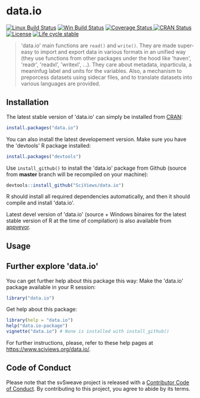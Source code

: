 
# data.io

<!-- badges: start -->
[![Linux Build Status](https://travis-ci.org/SciViews/data.io.svg )](https://travis-ci.org/SciViews/data.io)
[![Win Build Status](https://ci.appveyor.com/api/projects/status/github/SciViews/data.io?branch=master&svg=true)](http://ci.appveyor.com/project/phgrosjean/data.io)
[![Coverage Status](https://img.shields.io/codecov/c/github/SciViews/data.io/master.svg)
](https://codecov.io/github/SciViews/data.io?branch=master)
[![CRAN Status](http://www.r-pkg.org/badges/version/data.io)](http://cran.r-project.org/package=data.io)
[![License](https://img.shields.io/badge/license-GPL-blue.svg)](http://www.gnu.org/licenses/gpl-2.0.html)
[![Life
cycle stable](https://img.shields.io/badge/lifecycle-stable-brightgreen.svg)](https://www.tidyverse.org/lifecycle/#stable)
<!-- badges: end -->

> 'data.io' main functions are `read()` and `write()`. They are made super-easy to import and export data in various formats in an unified way (they use functions from other packages under the hood like 'haven', 'readr', 'readxl', 'writexl', ...). They care about metadata, inparticula, a meaninfug label and units for the variables. Also, a mechanism to preporcess datasets using sidecar files, and to translate datasets into various languages are provided.

## Installation

The latest stable version of 'data.io' can simply be installed from [CRAN](http://cran.r-project.org):

```r
install.packages("data.io")
```

You can also install the latest developement version. Make sure you have the 'devtools' R package installed:

```r
install.packages("devtools")
```

Use `install_github()` to install the 'data.io' package from Github (source from **master** branch will be recompiled on your machine):

```r
devtools::install_github("SciViews/data.io")
```

R should install all required dependencies automatically, and then it should compile and install 'data.io'.

Latest devel version of 'data.io' (source + Windows binaires for the latest stable version of R at the time of compilation) is also available from [appveyor](https://ci.appveyor.com/project/phgrosjean/data.io/build/artifacts).

## Usage

## Further explore 'data.io'

You can get further help about this package this way: Make the 'data.io' package available in your R session:

```r
library("data.io")
```

Get help about this package:

```r
library(help = "data.io")
help("data.io-package")
vignette("data.io") # None is installed with install_github()
```

For further instructions, please, refer to these help pages at https://www.sciviews.org/data.io/.

## Code of Conduct

Please note that the svSweave project is released with a [Contributor Code of Conduct](https://contributor-covenant.org/version/2/0/CODE_OF_CONDUCT.html). By contributing to this project, you agree to abide by its terms.
